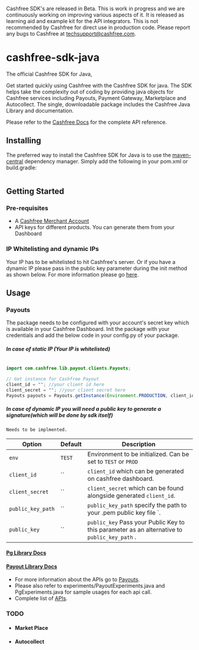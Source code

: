 Cashfree SDK's are released in Beta. This is work in progress and we are continuously working on improving various aspects of it. It is released as learning aid and example kit for the API integrators. This is not recommended by Cashfree for direct use in production code. Please report any bugs to Cashfree at techsupport@cashfree.com.
# cashfree-sdk-java

The official Cashfree SDK for Java,

Get started quickly using Cashfree with the Cashfree SDK for java. The SDK helps take the complexity out of coding by providing java objects for Cashfree services including Payouts, Payment Gateway, Marketplace and Autocollect. The single, downloadable package includes the Cashfree Java Library and documentation.

Please refer to the [Cashfree Docs](https://docs.cashfree.com/docs/)  for the complete API reference.

## Installing

The preferred way to install the Cashfree SDK for Java is to use the [maven-central](https://mvnrepository.com/repos/central) dependency manager. Simply add the following in your pom.xml or build.gradle:
```sh

```

## Getting Started
### Pre-requisites
  - A [Cashfree Merchant Account](https://merchant.cashfree.com/merchant/sign-up)
  - API keys for different products. You can generate them from your Dashboard
### IP Whitelisting and dynamic IPs
Your IP has to be whitelisted to hit Cashfree's server. Or if you have a dynamic IP please pass in the public key parameter during the init method as shown below. For more information please go [here](https://dev.cashfree.com/development/quickstart#ip-whitelisting).
## Usage
### Payouts
The package needs to be configured with your account's secret key which is available in your Cashfree Dashboard.
Init the package with your credentials and add the below code in your config.py of your package.
##### In case of static IP (Your IP is whitelisted)
```java

import com.cashfree.lib.payout.clients.Payouts;

// Get instance for Cashfree Payout
client_id = ""; //your client id here
client_secret = ""; //your client secret here
Payouts payouts = Payouts.getInstance(Environment.PRODUCTION, client_id, client_secret);
```
##### In case of dynamic IP you will need a public key to generate a signature(which will be done by sdk itself)

```python
Needs to be implmented.
```


| Option              | Default                       | Description                                                                           |
| ------------------- | ----------------------------- | ------------------------------------------------------------------------------------- |
| `env`        | `TEST`                        | Environment to be initialized. Can be set to `TEST` or `PROD` |
| `client_id` | ``                             | `client_id` which can be generated on cashfree dashboard.                  |
| `client_secret`         | ``                        | `client_secret` which can be found alongside generated `client_id`. |
| `public_key_path`         | ``                        | `public_key_path` specify the path to your .pem public key file `. |
| `public_key`         | ``                        | `public_key` Pass your Public Key to this parameter as an alternative to `public_key_path` . |                     

#### [Pg Library Docs](cashfree_sdk/payouts/README.md)
#### [Payout Library Docs](cashfree_sdk/payouts/README.md)

- For more information about the APIs go to [Payouts](Payouts).
- Please also refer to experiments/PayoutExperiments.java and PgExperiments.java for sample usages for each api call. 
- Complete list of [APIs](https://docs.cashfree.com/docs/payout/guide/#fetch-beneficiary-id).
### TODO
- #### Market Place
- #### Autocollect